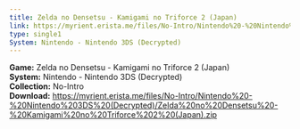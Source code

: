 ```yaml
---
title: Zelda no Densetsu - Kamigami no Triforce 2 (Japan)
link: https://myrient.erista.me/files/No-Intro/Nintendo%20-%20Nintendo%203DS%20(Decrypted)/Zelda%20no%20Densetsu%20-%20Kamigami%20no%20Triforce%202%20(Japan).zip
type: single1
System: Nintendo - Nintendo 3DS (Decrypted)
---
```

<b>Game:</b> Zelda no Densetsu - Kamigami no Triforce 2 (Japan)<br>
<b>System:</b> Nintendo - Nintendo 3DS (Decrypted)<br>
<b>Collection:</b> No-Intro<br>
<b>Download:</b> https://myrient.erista.me/files/No-Intro/Nintendo%20-%20Nintendo%203DS%20(Decrypted)/Zelda%20no%20Densetsu%20-%20Kamigami%20no%20Triforce%202%20(Japan).zip